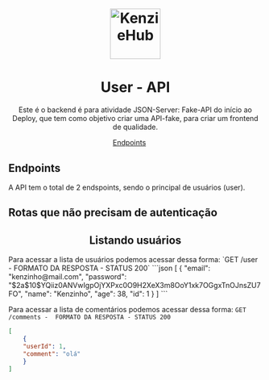 <h1 align="center">
  <img alt="KenzieHub" title="KenzieHub" src="https://kenzie.com.br/images/logoblue.svg" width="100px" />
</h1>

<h1 align="center">
  User - API
</h1>

<p align = "center">
Este é o backend é para atividade JSON-Server: Fake-API do início ao Deploy, que tem como objetivo criar uma API-fake, para criar um frontend de qualidade. 
</p>

<p align="center">
  <a href="#endpoints">Endpoints</a>&nbsp;&nbsp;&nbsp;&nbsp;&nbsp;&nbsp;
</p>

## **Endpoints**

A API tem o total de 2 endspoints, sendo o principal de usuários (user).

## Rotas que não precisam de autenticação

<h2 align ='center'> Listando usuários </h2>
Para acessar a lista de usuários podemos acessar dessa forma: 
`GET /user -  FORMATO DA RESPOSTA - STATUS 200`
```json
[
    {
    "email": "kenzinho@mail.com",
    "password": "$2a$10$YQiiz0ANVwIgpOjYXPxc0O9H2XeX3m8OoY1xk7OGgxTnOJnsZU7FO",
    "name": "Kenzinho",
    "age": 38,
    "id": 1
    }
]
```

Para acessar a lista de comentários podemos acessar dessa forma: 
`GET /comments -  FORMATO DA RESPOSTA - STATUS 200`
```json
[
    {
    "userId": 1,
    "comment": "olá"
    }
]
```

